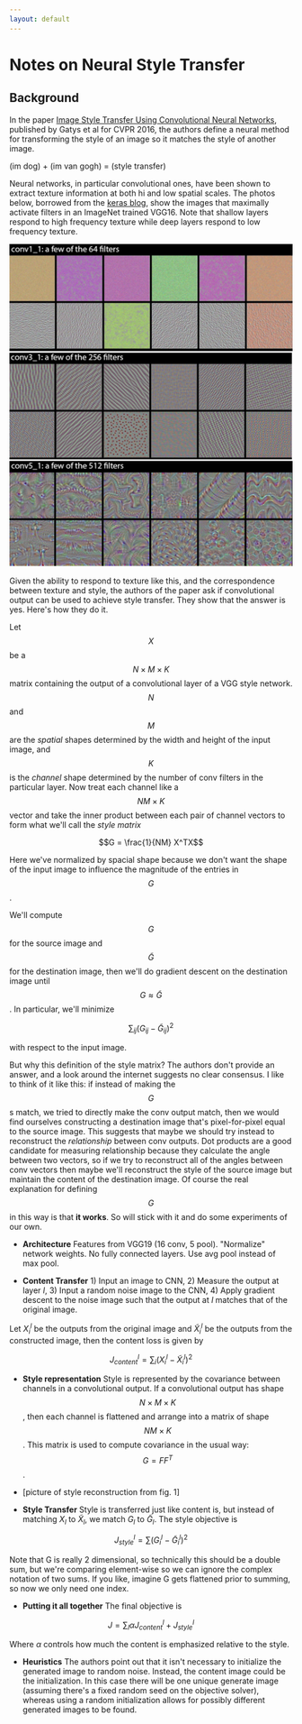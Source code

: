 ```yaml
---
layout: default
---
```


# Notes on Neural Style Transfer

## Background
In the paper [Image Style Transfer Using Convolutional Neural Networks](https://www.cv-foundation.org/openaccess/content_cvpr_2016/papers/Gatys_Image_Style_Transfer_CVPR_2016_paper.pdf), published by Gatys et al for CVPR 2016, the authors define a neural method for transforming the style of an image so it matches the style of another image.

(im dog) + (im van gogh) = (style transfer)

Neural networks, in particular convolutional ones, have been shown to extract texture information at both hi and low spatial scales.  The photos below, borrowed from the [keras blog](https://blog.keras.io/category/demo.html), show the images that maximally activate filters in an ImageNet trained VGG16.  Note that shallow layers respond to high frequency texture while deep layers respond to low frequency texture.

![im](neural-style-transfer/keras1.png)
![im](neural-style-transfer/keras2.png)
![im](neural-style-transfer/keras3.png)

Given the ability to respond to texture like this, and the correspondence between texture and style, the authors of the paper ask if convolutional output can be used to achieve style transfer. They show that the answer is yes. Here's how they do it.

Let $$X$$ be a $$N \times M \times K$$ matrix containing the output of a convolutional layer of a VGG style network.  $$N$$ and $$M$$ are the _spatial_ shapes determined by the width and height of the input image, and $$K$$ is the _channel_ shape determined by the number of conv filters in the particular layer.  Now treat each channel like a $$NM \times K$$ vector and take the inner product between each pair of channel vectors to form what we'll call the _style matrix_

$$G = \frac{1}{NM} X^TX$$

Here we've normalized by spacial shape because we don't want the shape of the input image to influence the magnitude of the entries in $$G$$.

We'll compute $$G$$ for the source image and $$\tilde{G}$$ for the destination image, then we'll do gradient descent on the destination image until $$G \approx \tilde{G}$$.  In particular, we'll minimize

$$\sum_{ij}{(G_{ij} - \tilde{G}_{ij})^2}$$

with respect to the input image.

But why this definition of the style matrix?  The authors don't provide an answer, and a look around the internet suggests no clear consensus.  I like to think of it like this: if instead of making the $$G$$s match, we tried to directly make the conv output match, then we would find ourselves constructing a destination image that's pixel-for-pixel equal to the source image.  This suggests that maybe we should try instead to reconstruct the _relationship_ between conv outputs.  Dot products are a good candidate for measuring relationship because they calculate the angle between two vectors, so if we try to reconstruct all of the angles between conv vectors then maybe we'll reconstruct the style of the source image but maintain the content of the destination image.  Of course the real explanation for defining $$G$$ in this way is that __it works__.  So will stick with it and do some experiments of our own.

- __Architecture__ Features from VGG19 (16 conv, 5 pool). "Normalize" network weights.  No fully connected layers.  Use avg pool instead of max pool.

- __Content Transfer__ 1) Input an image to CNN, 2) Measure the output at layer $l$, 3) Input a random noise image to the CNN, 4) Apply gradient descent to the noise image such that the output at $l$ matches that of the original image.

Let $X^l_i$ be the outputs from the original image and $\tilde{X}^l_i$ be the outputs from the constructed image, then the content loss is given by

$$J_{content}^l = \sum_{i}{(X^l_i - \tilde{X}^l_i)^2}$$

- __Style representation__  Style is represented by the covariance between channels in a convolutional output.  If a convolutional output has shape $$N \times M \times K$$, then each channel is flattened and arrange into a matrix of shape $$N M \times K$$.  This matrix is used to compute covariance in the usual way: $$G = FF^T$$.

- [picture of style reconstruction from fig. 1]

- __Style Transfer__ Style is transferred just like content is, but instead of matching $X_l$ to $\tilde{X}_l$, we match $G_l$ to $\tilde{G}_l$.  The style objective is

$$J_{style}^l = \sum{(G^l_i - \tilde{G}^l_i)}^2$$

Note that G is really 2 dimensional, so technically this should be a double sum, but we're comparing element-wise so we can ignore the complex notation of two sums. If you like, imagine G gets flattened prior to summing, so now we only need one index.

- __Putting it all together__  The final objective is

$$J = \sum_{l}{\alpha J_{content}^l + J_{style}^l}$$

Where $\alpha$ controls how much the content is emphasized relative to the style.

- __Heuristics__ The authors point out that it isn't necessary to initialize the generated image to random noise.  Instead, the content image could be the initialization.  In this case there will be one unique generate image (assuming there's a fixed random seed on the objective solver), whereas using a random initialization allows for possibly different generated images to be found.

